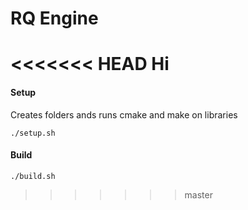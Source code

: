 # RQ Engine
<<<<<<< HEAD
Hi
=======


#### Setup
Creates folders ands runs cmake and make on libraries
```
./setup.sh
```

#### Build
```
./build.sh
```
>>>>>>> master
